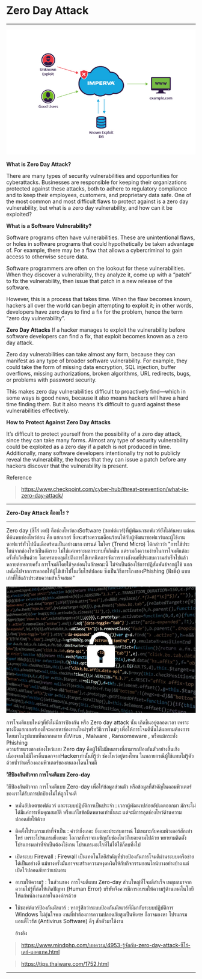 # Zero Day Attack
- - -

<p align="center">
         <img src="img/zero-day.jpg" />
     </p>
     
**What is Zero Day Attack?**

  There are many types of security vulnerabilities and opportunities for cyberattacks. Businesses are responsible for keeping their organizations protected against these attacks, both to adhere to regulatory compliance and to keep their employees, customers, and proprietary data safe. One of the most common and most difficult flaws to protect against is a zero day vulnerability, but what is a zero day vulnerability, and how can it be exploited?

**What is a Software Vulnerability?**

  Software programs often have vulnerabilities. These are unintentional flaws, or holes in software programs that could hypothetically be taken advantage of. For example, there may be a flaw that allows a cybercriminal to gain access to otherwise secure data.

  Software programmers are often on the lookout for these vulnerabilities. When they discover a vulnerability, they analyze it, come up with a “patch” to fix the vulnerability, then issue that patch in a new release of the software.

  However, this is a process that takes time. When the flaw becomes known, hackers all over the world can begin attempting to exploit it; in other words, developers have zero days to find a fix for the problem, hence the term “zero day vulnerability”.

**Zero Day Attacks**
  If a hacker manages to exploit the vulnerability before software developers can find a fix, that exploit becomes known as a zero day attack.

  Zero day vulnerabilities can take almost any form, because they can manifest as any type of broader software vulnerability. For example, they could take the form of missing data encryption, SQL injection, buffer overflows, missing authorizations, broken algorithms, URL redirects, bugs, or problems with password security.

  This makes zero day vulnerabilities difficult to proactively find—which in some ways is good news, because it also means hackers will have a hard time finding them. But it also means it’s difficult to guard against these vulnerabilities effectively.

**How to Protect Against Zero Day Attacks**

  It’s difficult to protect yourself from the possibility of a zero day attack, since they can take many forms. Almost any type of security vulnerability could be exploited as a zero day if a patch is not produced in time. Additionally, many software developers intentionally try not to publicly reveal the vulnerability, the hopes that they can issue a patch before any hackers discover that the vulnerability is present.

Reference 
> https://www.checkpoint.com/cyber-hub/threat-prevention/what-is-zero-day-attack/

- - -

**Zero-Day Attack คืออะไร ?**
- - -

   Zero day (ซีโร่ เดย์) คือช่องโหว่ของSoftware (ซอฟต์แวร์)ที่ผู้พัฒนาซอฟแวร์ยังไม่ค้นพบ แต่คนที่ค้นพบช่องโหว่ก่อน คือ แฮกเกอร์ ซึ่งจะสร้างความเดือนร้อนให้กับผู้พัฒนาซอฟแวร์และผู้ใช้งานซอฟแวร์ทั่วไปนั่นเดือดร้อนเป็นอย่างมาก 
   เทรนด์ ไมโคร (Trend Micro) ได้กล่าวว่า "การใช้ประโชน์จากช่องโหว่เป็นอัตราย ไม่ใช่แค่เพราะผลกระทบที่เกิดขึ้น แต่รวมถึงความง่ายในการโจมตีแต่ละครั้งที่เกิดขึ้นด้วย โดยครอบคลุมไปถึงการใช้เทคนิคการจัดการทางสังคมที่ประสบความสำเร็จไปแล้วหลายต่อหลายครั้ง การโจมตีโดยใช้จุดอ่อนในลักษณะนี้ ไม่จำเป็นต้องใช้การปฏิสัมพันธ์จากผู้ใช้ นอกเหนือไปจากการหลอกให้ผู้ใช้เข้าไปในเว็บไซต์ปลอม ซึ่งเป็นวิธีการโกงของPhishing (ฟิชชิ่ง)  แบบเก่าที่ใช้แล้วประสบความสำเร็จเสมอ"

<p align="center">
         <img src="img/zero-day1.jpg" />
     </p>

   การโจมตีแบบใหม่ๆที่ยังไม่มีการป้องกัน หรือ Zero day attack นั้น เกิดขึ้นอยู่ตลอดเวลา เพราะทางฝั่งแฮกเกอร์เองก็จะคอยหาช่องทางใหม่ๆหรือวิธีการใหม่ๆ เพื่อให้การโจมตีนั้นได้ผลตามต้องการ โดยมาในรูปแบบที่หลากหลาย ทั้งVirus , Malware , Ransomeware , หรือแม้กระทั่ง Phishing  
   ความร้ายแรงของช่องโหว่แบบ Zero day คือผู้ใช้ไม่มีหนทางที่สามารถป้องกันตัวอย่างสิ้นเชิง เนื่องจากไม่มีใครอื่นนอกจากHackerเท่านั้นที่รู้ว่า ช่องโหว่อยู่ตรงไหน ในหลายกรณีผู้ใช้แทบไม่รู้ตัวด้วยซ้ำว่าเครื่องคอมพิวเตอร์ของตนเองโดนโจมตี

**วิธีป้องกันตัวจาก การโจมตีแบบ Zero-day**

วิธีป้องกันตัวจาก การโจมตีแบบ Zero-day เพื่อให้ข้อมูลส่วนตัว หรือข้อมูลที่สำคัญในคอมพิวเตอร์ของเราได้รับการปกป้องไม่ให้ถูกโจมตี
+ หมั่นอัปเดตซอฟต์แวร์ และระบบปฏิบัติการเป็นประจำ : เวลาผู้พัฒนาปล่อยอัปเดตออกมา มักจะไม่ได้มีแค่การเพิ่มคุณสมบัติ หรือแก้ไขข้อผิดพลาดเท่านั้นนะ แต่จะมีการอุดช่องโหว่ด้านความปลอดภัยให้ด้วย
+ ติดตั้งโปรแกรมเท่าที่จำเป็น : คำว่ายิ่งเลอะ ยิ่งเยอะประสบการณ์ ไม่เหมาะกับคอมพิวเตอร์สักเท่าไหร่ เพราะโปรแกรมยิ่งเยอะ โอกาสที่เราจะเผชิญกับช่องโหว่ก็เยอะตามไปด้วย พยายามติดตั้งโปรแกรมเท่าที่จำเป็นต้องใช้งาน โปรแกรมอะไรที่ไม่ได้ใช้ก็ลบทิ้งไป
+ เปิดระบบ Firewall : Firewall เป็นเทคโนโลยีสำคัญที่ช่วยป้องกันการโจมตีผ่านระบบเครือข่ายได้เป็นอย่างดี แม้บางครั้งมันอาจจะสร้างความหงุดหงิดให้กับกิจกรรมออนไลน์บางอย่างบ้าง แต่เปิดไว้ปลอดภัยกว่าแน่นอน
+ อบรมให้ความรู้ : ในส่วนของ การโจมตีแบบ Zero-day ส่วนใหญ่ที่โจมตีสำเร็จ เหตุผลมาจากความไม่รู้ที่ก่อให้เกิดปัญหา (Human Error) บริษัทจึงควรมีการอบรมให้ความรู้ด้านเทคโนโลยีให้แก่พนักงานภายในองค์กรด้วย
+ ใช้ซอฟต์แวร์ป้องกันมัลแวร์ : หากรู้สึกว่าระบบป้องกันมัลแวร์ที่มีมากับระบบปฏิบัติการ Windows ไม่อุ่นใจพอ งานที่ทำต้องการความปลอดภัยสูงเป็นพิเศษ ก็อาจมองหา โปรแกรมแอนตี้ไวรัส (Antivirus Software) ดีๆ สักตัวมาใช้งาน

   อ้างอิง 
> https://www.mindphp.com/บทความ/4953-รู้จักกับ-zero-day-attack-ซีโร่-เดย์-แอคแทค.html

> https://tips.thaiware.com/1752.html

- - -
